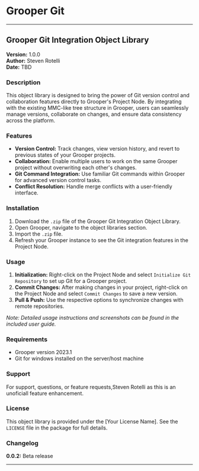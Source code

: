 ﻿# Grooper Git
---

## Grooper Git Integration Object Library

**Version:** 1.0.0  
**Author:** Steven Rotelli  
**Date:** TBD

### Description

This object library is designed to bring the power of Git version control and collaboration features directly to Grooper's Project Node. By integrating with the existing MMC-like tree structure in Grooper, users can seamlessly manage versions, collaborate on changes, and ensure data consistency across the platform.

### Features

- **Version Control:** Track changes, view version history, and revert to previous states of your Grooper projects.
- **Collaboration:** Enable multiple users to work on the same Grooper project without overwriting each other's changes.
- **Git Command Integration:** Use familiar Git commands within Grooper for advanced version control tasks.
- **Conflict Resolution:** Handle merge conflicts with a user-friendly interface.

### Installation

1. Download the `.zip` file of the Grooper Git Integration Object Library.
1. Open Grooper, navigate to the object libraries section.
1. Import the `.zip` file.
1. Refresh your Grooper instance to see the Git integration features in the Project Node.

### Usage

1. **Initialization:** Right-click on the Project Node and select `Initialize Git Repository` to set up Git for a Grooper project.
1. **Commit Changes:** After making changes in your project, right-click on the Project Node and select `Commit Changes` to save a new version.
1. **Pull & Push:** Use the respective options to synchronize changes with remote repositories.

_Note: Detailed usage instructions and screenshots can be found in the included user guide._

### Requirements

- Grooper version 2023.1
- Git for windows installed on the server/host machine

### Support

For support, questions, or feature requests,Steven Rotelli as this is an unoficiall feature enhancement.

### License

This object library is provided under the [Your License Name]. See the `LICENSE` file in the package for full details.

### Changelog

**0.0.2:** Beta release

---
